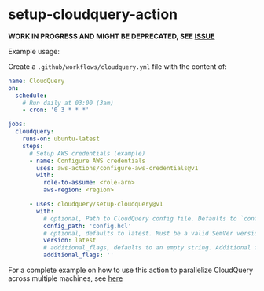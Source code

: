 # setup-cloudquery-action

**WORK IN PROGRESS AND MIGHT BE DEPRECATED, SEE [ISSUE](https://github.com/cloudquery/cloudquery-issues/issues/143)**

Example usage:

Create a `.github/workflows/cloudquery.yml` file with the content of:

```yaml
name: CloudQuery
on:
  schedule:
    # Run daily at 03:00 (3am)
    - cron: '0 3 * * *'

jobs:
  cloudquery:
    runs-on: ubuntu-latest
    steps:
      # Setup AWS credentials (example)
      - name: Configure AWS credentials
        uses: aws-actions/configure-aws-credentials@v1
        with:
          role-to-assume: <role-arn>
          aws-region: <region>

      - uses: cloudquery/setup-cloudquery@v1
        with:
          # optional, Path to CloudQuery config file. Defaults to `config.hcl`
          config_path: 'config.hcl'
          # optional, defaults to latest. Must be a valid SemVer version (e.g. v0.22.9) or latest
          version: latest
          # additional_flags, defaults to an empty string. Additional flags to pass to CloudQuery CLI
          additional_flags: ''
```

For a complete example on how to use this action to parallelize CloudQuery across multiple machines, see [here](./.github/workflows/example.yml#L22)
